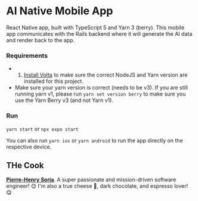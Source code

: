 # AI Native Mobile App

React Native app, built with TypeScript 5 and Yarn 3 (berry). This mobile app communicates with the Rails backend where it will generate the AI data and render back to the app.


### Requirements

* 1. [Install Volta](https://docs.volta.sh/guide/getting-started/) to make sure the correct NodeJS and Yarn version are installed for this project.
* Make sure your yarn version is correct (needs to be v3). If you are still running yarn v1, please run `yarn set version berry` to make sure you use the Yarn Berry v3 (and not Yarn v1).


### Run

`yarn start` or `npx expo start`

You can also run `yarn ios` or `yarn android` to run the app directly on the respective device.


## THe Cook

**[Pierre-Henry Soria](https://ph7.me)**. A super passionate and mission-driven software engineer! 😊 I'm also a true cheese 🧀, dark chocolate, and espresso lover! 😋

